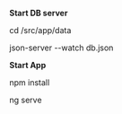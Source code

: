 **Start DB server**

cd /src/app/data

json-server --watch db.json


**Start App**

npm install

ng serve
